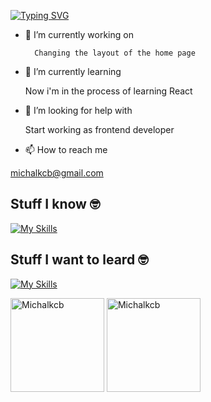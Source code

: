 [![Typing SVG](https://readme-typing-svg.demolab.com?font=Fira+Code&pause=1000&random=false&width=435&lines=Hello+I'm+Michael)](https://git.io/typing-svg)

- 🔭 I’m currently working on

        Changing the layout of the home page

- 🌱 I’m currently learning 

    Now i'm in the process of learning React

- 🤔 I’m looking for help with

    Start working as frontend developer

- 📫 How to reach me

michalkcb@gmail.com

## Stuff I know 🤓
[![My Skills](https://skillicons.dev/icons?i=git,github,js,react,nodejs,html,css,sass,tailwind,bootstrap,raspberrypi,vscode)](https://skillicons.dev)

## Stuff I want to leard 🤓
[![My Skills](https://skillicons.dev/icons?i=mongodb,react,angular,mysql,php)](https://skillicons.dev)

<span>
<img  height="150px" src="https://github-readme-stats.vercel.app/api/top-langs?username=Michalkcb&show_icons=true&locale=en&layout=compact&theme=transparent" alt="Michalkcb" /> 
</span>

<span>
<img height="150px" src="https://github-readme-stats.vercel.app/api?username=Michalkcb&show_icons=true&locale=en&theme=transparent&hide=prs" alt="Michalkcb" />
</span>

<!-- **Michalkcb/Michalkcb** is a ✨ _special_ ✨ repository because its `README.md` (this file) appears on your GitHub profile.

Here are some ideas to get you started:

- 🔭 I’m currently working on ...
- 🌱 I’m currently learning ...
- 👯 I’m looking to collaborate on ...

- 💬 Ask me about ...

- 😄 Pronouns: ...
- ⚡ Fun fact: ... -->
